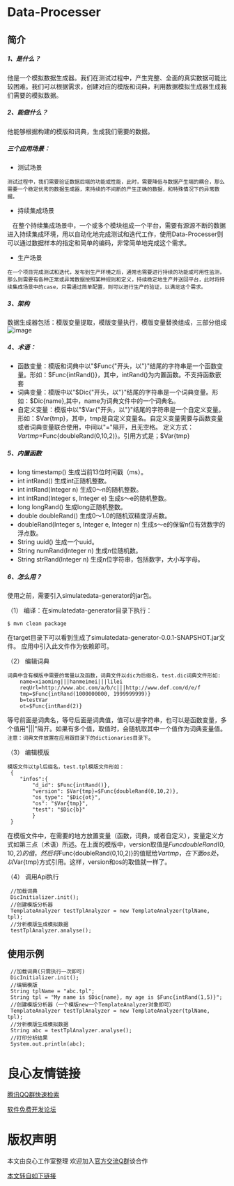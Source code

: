 # Data-Processer
## 简介 
##### 1、是什么？
	
  他是一个模拟数据生成器。我们在测试过程中，产生完整、全面的真实数据可能比较困难。我们可以根据需求，创建对应的模版和词典，利用数据模拟生成器生成我们需要的模拟数据。

##### 2、能做什么？
	
  他能够根据构建的模版和词典，生成我们需要的数据。
	
##### 三个应用场景：

   - 测试场景
    
    测试过程中，我们需要验证数据后端的功能或性能，此时，需要降低与数据产生端的耦合，那么需要一个稳定优秀的数据生成器，来持续的不间断的产生正确的数据，和特殊情况下的异常数据。
    
   - 持续集成场景
    
    在整个持续集成场景中，一个或多个模块组成一个平台，需要有源源不断的数据进入持续集成环境，用以自动化地完成测试和迭代工作，使用Data-Processer则可以通过数据样本的指定和简单的编码，非常简单地完成这个需求。
    
   - 生产场景
    
    在一个项目完成测试和迭代，发布到生产环境之后，通常也需要进行持续的功能或可用性监测，那么则需要有各种正常或异常数据按照某种规则和定义，持续稳定地生产并送回平台，此时将持续集成场景中的case，只需通过简单配置，则可以进行生产的验证，以满足这个需求。
		
##### 3、架构
    
  数据生成器包括：模版变量提取，模版变量执行，模版变量替换组成，三部分组成
  ![image](https://github.com/CloudWise-OpenSource/Data-Processer/raw/master/docs/dataprocessor.jpeg)

##### 4、术语：
	
   * 函数变量：模版和词典中以"$Func{"开头，以"}"结尾的字符串是一个函数变量。形如：$Func{intRand()}，其中，intRand()为内置函数。不支持函数嵌套
   * 词典变量：模版中以"$Dic{"开头，以"}"结尾的字符串是一个词典变量。形如：$Dic{name},其中，name为词典文件中的一个词典名。
   * 自定义变量：模版中以"$Var{"开头，以"}"结尾的字符串是一个自定义变量。形如：$Var{tmp}，其中，tmp是自定义变量名。自定义变量需要与函数变量或者词典变量联合使用，中间以"="隔开，且无空格。
	  定义方式：$Var{tmp}=$Func{doubleRand(0,10,2)}。引用方式是；$Var{tmp}


##### 5、内置函数

   - long timestamp()
     生成当前13位时间戳（ms）。
   - int intRand()
     生成int正随机整数。
   - int intRand(Integer n)
     生成0～n的随机整数。
   - int intRand(Integer s, Integer e)
     生成s～e的随机整数。
   - long longRand()
     生成long正随机整数。
   - double doubleRand()
     生成0～1.0的随机双精度浮点数。
   - doubleRand(Integer s, Integer e, Integer n)
     生成s～e的保留n位有效数字的浮点数。
   - String uuid()
     生成一个uuid。
   - String numRand(Integer n)
     生成n位随机数。
   - String strRand(Integer n)
     生成n位字符串，包括数字，大小写字母。
    
##### 6、怎么用？
 
使用之前，需要引入simulatedata-generator的jar包。

（1） 编译：在simulatedata-generator目录下执行：

    $ mvn clean package
	
   在target目录下可以看到生成了simulatedata-generator-0.0.1-SNAPSHOT.jar文件。
   应用中引入此文件作为依赖即可。
   
（2） 编辑词典

    词典中含有模版中需要的常量以及函数，词典文件以dic为后缀名，test.dic词典文件形如:
        name=xiaoming|||hanmeimei|||lilei
        reqUrl=http://www.abc.com/a/b/c|||http://www.def.com/d/e/f
        tmp=$Func{intRand(1000000000, 1999999999)}
        b=testVar
        ot=$Func{intRand(2)}
  等号前面是词典名，等号后面是词典值，值可以是字符串，也可以是函数变量，多个值用"|||"隔开。如果有多个值，取值时，会随机取其中一个值作为词典变量值。
  `注意：词典文件放置在应用跟目录下的dictionaries目录下`。
		
（3） 编辑模版

    模版文件以tpl后缀名，test.tpl模版文件形如：
     {
        "infos":{
            "d_id": $Func{intRand()},
            "version": $Var{tmp}=$Func{doubleRand(0,10,2)},
            "os_type": "$Dic{ot}",
            "os": "$Var{tmp}",
            "test": "$Dic{b}"
            }
     }
  在模版文件中，在需要的地方放置变量（函数，词典，或者自定义），变量定义方式如第三点（术语）所述。在上面的模版中，version取值是$Func{doubleRand(0,10,2)}的值，然后将$Func{doubleRand(0,10,2)}的值赋给$Var{tmp}，在下面os处，以$Var{tmp}方式引用。这样，version和os的取值就一样了。
	  
（4） 调用Api执行
	    
     //加载词典
     DicInitializer.init();
     //创建模版分析器
     TemplateAnalyzer testTplAnalyzer = new TemplateAnalyzer(tplName, tpl);
     //分析模版生成模拟数据
     testTplAnalyzer.analyse();


## 使用示例

	 //加载词典(只需执行一次即可)
     DicInitializer.init();
	 //编辑模版
	 String tplName = "abc.tpl";
	 String tpl = "My name is $Dic{name}, my age is $Func{intRand(1,5)}";
	 //创建模版分析器（一个模版new一个TemplateAnalyzer对象即可）
	 TemplateAnalyzer testTplAnalyzer = new TemplateAnalyzer(tplName, tpl);
	 //分析模版生成模拟数据
	 String abc = testTplAnalyzer.analyse();
	 //打印分析结果
	 System.out.println(abc);




 # 良心友情链接

[腾讯QQ群快速检索](http://u.720life.cn/s/8cf73f7c)

[软件免费开发论坛](http://u.720life.cn/s/bbb01dc0)

# 版权声明 

本文由良心工作室整理 欢迎加入[官方交流Q群](https://u.720life.cn/s/f2316816)谈合作

[本文转自如下链接](http://u.720life.cn/g/2e71d0f0a5c601172267ba20d3a43c6ecd4f75e61c4e90e68cdc753b3adc1b38decb992719b712cb6dcfc34dd4da002e6557051956f6f3a4130f60222e5467e7)